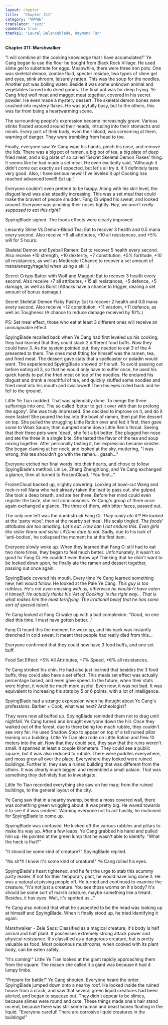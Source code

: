 ```yaml
---
layout: chapter
title:  "Chapter 311"
category: "VWPWE"
translator: "syzc"
comments: true
thanks1: "Laural Balanceblade, Raymond Tan"
---
```


**Chapter 311: Marshwalker**

"I will combine all the cooking knowledge that I have accumulated!" Ye Cang began to use the flour he bought from Black Rock Village. He used slime gel to substitute for eggs. Meanwhile, there were three iron pots. One was skeletal demon, zombie fluid, specter residue, two types of slime gel and eyes, stink shroom, leisurely ratten. This was the soup for the noodles. Another pot was boiling water. Beside it was some unknown animal and vegetables turned into dried goods. The final pot was for deep frying. Ye Cang fried wolf meat and maggot meat together, covered in his secret powder. He even made a mystery dessert. The skeletal demon bones were crushed into mystery flakes. He was joyfully busy, but to the others, this was far from being a heartwarming scene.

The surrounding people's expression became increasingly grave. Various stinks floated around around their heads, intruding into their stomachs and minds. Every part of their body, even their blood, was screaming at them, warning of danger. They were trembling from head to toe.

Finally, everyone saw Ye Cang wipe his hands, pinch his nose, and remove the lids. There was a big pot of ramen, a big pot of tea, a big plate of deep fried meat, and a big plate of so called 'Secret Skeletal Demon Flakes' thing. It seems like he had made a set meal. He even excitedly said, "Although it didn't come out exactly as I expected, but let's all try it. It'll definitely taste very good. Also, I have serious news!! I've leveled it up! Cooking has reached advanced level!! Eat up."

Everyone couldn't even pretend to be happy. Along with his skill level, the disgust level was also steadily increasing. This was a set meal that could make the bravest of people shudder. Fang Ci wiped his sweat, and looked around. Everyone was pinching their noses tightly. *Hey, we aren't really supposed to eat this right?*

SpyingBlade sighed. The foods effects were clearly improved.

Leisurely Slime Vs Demon-Blood Tea: Eat to recover 3 health and 0.5 mana every second. Also receive +6 all attributes, +10 all resistances, and +5% will for 5 hours.

Skeletal Demon and Eyeball Ramen: Eat to recover 5 health every second. Also receive +10 strength, +10 dexterity, +7 constitution, +5% fortitude, +10 all resistances, as well as Moderate (Chance to recover a set amount of mana/energy/rage/qi when using a skill.)

Secret Crispy Batter with Wolf and Maggot: Eat to recover 3 health every second. Also receive +7 all attributes, +15 all resistances, +5 defence, +5 damage, as well as Burst (Attacks have a chance to trigger, dealing a set amount of bonus damage.)

Secret Skeletal Demon Flaky Pastry: Eat to recover 2 health and 0.8 mana every second. Also receive +12 constitution, +11 wisdom, +11 defence, as well as Toughness (A chance to reduce damage received by 10%.)

PS: Set meal effect, those who eat at least 3 different ones will receive an unimaginable effect.

SpyingBlade recalled back when Ye Cang had first leveled up his cooking, they had learned that they could stack 2 different food buffs. Now they could have 3. As the system pointed out, they needed to eat 3 of the 4 presented to them. The ones most fitting for himself was the ramen, tea, and fried meat. The dessert gave stats that a spellcaster or paladin would want. The experienced SpyingBlade showed of his wit. To avoid passing out before eating all 3, so that he would only have to suffer once, he used his quick hands to put the fried meat on top of the noodles. He endured his disgust and drank a mouthful of tea, and quickly stuffed some noodles and fried meat into his mouth and swallowed! Then his eyes rolled back and he fell to the ground.

Little Ye Tian nodded. That was splendidly done. To merge the three sufferings into one. The so called 'better to get it over with than to prolong the agony'. She was truly impressed. She decided to improve on it, and do it even faster! She poured the tea into the bowl of ramen, then put the dessert on top. She pulled the struggling Little Ration over and fed it first, then gave some to Weak Sauce, then dumped some down Little Ren's throat. Seeing that their three pets were 'dead', she felt a bit better. She plugged her nose and ate the three in a single bite. She tasted the flavor of the tea and soup mixing together. After personally tasting it, her expression became sinister. She began clawing at her neck, and looked at the sky, muttering, "I was wrong, this tea shouldn't go with the ramen... gaaah..."

Everyone etched her final words into their hearts, and chose to follow SpyingBlade's method. Lin Le, Zhang ZhengXiong, and Ye Cang exchanged a glance, then all turned to FrozenCloud. "You first..."

FrozenCloud backed up, slightly cowering. Looking at bowl-cut Wang and rock-n-roll Nana who had already taken the lead to pass out, she gulped. She took a deep breath, and ate her three. Before her mind could even register the taste, she lost conciousness. Ye Cang's group of three once again exchanged a glance. The three of them, with bitter faces, passed out.

The only one left was the dumbstruck Fang Ci. *They really ate it!?* He looked at the 'party wipe', then at the nearby set meal. His scalp tingled. *The foods' attributes are too amazing. Let's eat. How can I not endure this. Even girls like sister Nana and sister Lil'Dino dare to eat.* Sadly, due to his lack of 'anti-bodies', he collapsed the moment he at the first item.

Everyone slowly woke up. When they learned that Fang Ci still had to eat two more times, they began to feel much better. Unfortunately, it wasn't so good for Fang Ci. He couldn't even throw up! Thinking that he didn't want to be looked down upon, he finally ate the ramen and dessert together, passing out once again.

SpyingBlade covered his mouth. Every time Ye Cang learned something new, hell would follow. He looked at the Pale Ye Cang. *This guy is too ruthless. He's not even messing with us, otherwise he wouldn't have eaten it himself. He actually thinks his 'Art of Cooking' is the right way... That is what makes him the most terrifying. The irrational belief that he has some sort of special talent.*

Ye Cang looked at Fang Ci wake up with a bad complexion. "Good, no one died this time. I must have gotten better..."

Fang Ci heard this the moment he woke up, and his back was instantly drenched in cold sweat. It meant that people had really died from this...

Everyone confirmed that they could now have 3 food buffs, and one set buff.

Food Set Effect: +5% All Attributes, +7% Speed, +6% all resistances.

Ye Cang stroked his chin. He had also just learned that besides the 3 food buffs, they could also have a set effect. This meals set effect was actually percentage based, and even gave speed. In the future, when their stats were higher, it would be much more useful. Even now, it was not bad. It was equivalent to increasing his stats by 5 or 6 points, with a lot of intelligence.

SpyingBlade had a strange expression when he thought about Ye Cang's professions. Barber + Cook, what was next? Archeologist?

They were now all buffed up. SpyingBlade reminded them not to drag until nightfall. Ye Cang turned and brought everyone down the hill. Once they walked out of the forest, due to there being too much rubble, they couldn't see very far. He used Shadow Step to appear on top of a tall ruined pillar leaning on a building. Little Ye Tian also rode on Little Ration and flew 10 meters into the air. Now that they could see, they saw that the ruins weren't small. It spanned at least a couple kilometers. They could see a public square, but it was also reduced to rubble. There were puddles everywhere, and moss grew all over the place. Everywhere they looked were ruined buildings. Further in, they saw a ruined building that was different from the others. It was clearly much bigger, and resembled a small palace. That was something they definitely had to investigate.

Little Ye Tian recorded everything she saw on her map; from the ruined buildings, to the general layout of the city.

Ye Cang saw that in a nearby swamp, behind a moss covered wall, there was something green wriggling about. It was pretty big. He waved towards it to see if it was sentient. Warning everyone not to act hastily, he motioned for SpyingBlade to come up.

SpyingBlade was confused. He kicked off the various rubbles and pillars to make his way up. After a few leaps, Ye Cang grabbed his hand and pulled him up. He pointed at the green lump that he wasn't able to identify. "What the heck is that?" 

"It should be some kind of creature?" SpyingBlade replied.

"No sh\*t! I know it's some kind of creature!" Ye Cang rolled his eyes. 

SpyingBlade's heart tightened, and he felt the urge to stab this scummy party leader. If not for their temporary pact, he would have long done it. He was a natural at pissing people off. He turned and continued to examine the creature, "It's not just a creature. You see those worms on it's body? It's should be some sort of marsh creature, maybe something like a treant. Besides, it has eyes. Wait, it's spotted us..."

Ye Cang also noticed that what he suspected to be the head was looking up at himself and SpyingBlade. When it finally stood up, he tried identifying it again.

Marshwalker - Zele Saos: Classified as a magical creature, it's body is half animal and half plant. It possesses extremely strong attack power and physical resistance. It's classified as a dangerous creature, but is pretty valuable as food. Most poisonous mushrooms, when cooked with its plant body, can be eaten safely.

"It's coming!" Little Ye Tian looked at the giant rapidly approaching them from the square. The reason she called it a giant was because it had 4 lumpy limbs.

"Prepare for battle!" Ye Cang shouted. Everyone heard the order. SpyingBlade jumped down onto a nearby roof. He looked inside the ruined house from a crack, and saw that several green liquid creatures had been alerted, and began to squeeze out. They didn't appear to be slimes, because slimes were round and cute. These things made one's hair stand on end, because there was still some human and beast bones floating in the liquid. "Everyone careful! There are corrosive liquid creatures in the buildings!"
